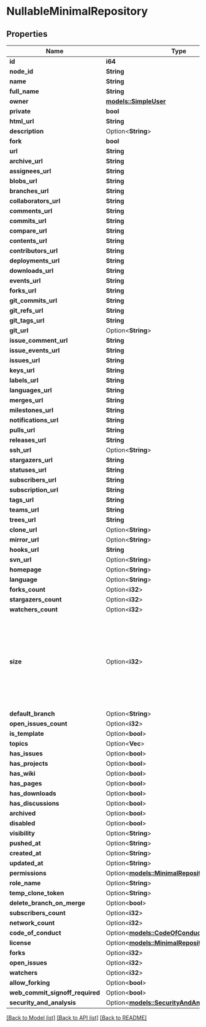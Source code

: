 # NullableMinimalRepository

## Properties

Name | Type | Description | Notes
------------ | ------------- | ------------- | -------------
**id** | **i64** |  | 
**node_id** | **String** |  | 
**name** | **String** |  | 
**full_name** | **String** |  | 
**owner** | [**models::SimpleUser**](simple-user.md) |  | 
**private** | **bool** |  | 
**html_url** | **String** |  | 
**description** | Option<**String**> |  | 
**fork** | **bool** |  | 
**url** | **String** |  | 
**archive_url** | **String** |  | 
**assignees_url** | **String** |  | 
**blobs_url** | **String** |  | 
**branches_url** | **String** |  | 
**collaborators_url** | **String** |  | 
**comments_url** | **String** |  | 
**commits_url** | **String** |  | 
**compare_url** | **String** |  | 
**contents_url** | **String** |  | 
**contributors_url** | **String** |  | 
**deployments_url** | **String** |  | 
**downloads_url** | **String** |  | 
**events_url** | **String** |  | 
**forks_url** | **String** |  | 
**git_commits_url** | **String** |  | 
**git_refs_url** | **String** |  | 
**git_tags_url** | **String** |  | 
**git_url** | Option<**String**> |  | [optional]
**issue_comment_url** | **String** |  | 
**issue_events_url** | **String** |  | 
**issues_url** | **String** |  | 
**keys_url** | **String** |  | 
**labels_url** | **String** |  | 
**languages_url** | **String** |  | 
**merges_url** | **String** |  | 
**milestones_url** | **String** |  | 
**notifications_url** | **String** |  | 
**pulls_url** | **String** |  | 
**releases_url** | **String** |  | 
**ssh_url** | Option<**String**> |  | [optional]
**stargazers_url** | **String** |  | 
**statuses_url** | **String** |  | 
**subscribers_url** | **String** |  | 
**subscription_url** | **String** |  | 
**tags_url** | **String** |  | 
**teams_url** | **String** |  | 
**trees_url** | **String** |  | 
**clone_url** | Option<**String**> |  | [optional]
**mirror_url** | Option<**String**> |  | [optional]
**hooks_url** | **String** |  | 
**svn_url** | Option<**String**> |  | [optional]
**homepage** | Option<**String**> |  | [optional]
**language** | Option<**String**> |  | [optional]
**forks_count** | Option<**i32**> |  | [optional]
**stargazers_count** | Option<**i32**> |  | [optional]
**watchers_count** | Option<**i32**> |  | [optional]
**size** | Option<**i32**> | The size of the repository, in kilobytes. Size is calculated hourly. When a repository is initially created, the size is 0. | [optional]
**default_branch** | Option<**String**> |  | [optional]
**open_issues_count** | Option<**i32**> |  | [optional]
**is_template** | Option<**bool**> |  | [optional]
**topics** | Option<**Vec<String>**> |  | [optional]
**has_issues** | Option<**bool**> |  | [optional]
**has_projects** | Option<**bool**> |  | [optional]
**has_wiki** | Option<**bool**> |  | [optional]
**has_pages** | Option<**bool**> |  | [optional]
**has_downloads** | Option<**bool**> |  | [optional]
**has_discussions** | Option<**bool**> |  | [optional]
**archived** | Option<**bool**> |  | [optional]
**disabled** | Option<**bool**> |  | [optional]
**visibility** | Option<**String**> |  | [optional]
**pushed_at** | Option<**String**> |  | [optional]
**created_at** | Option<**String**> |  | [optional]
**updated_at** | Option<**String**> |  | [optional]
**permissions** | Option<[**models::MinimalRepositoryPermissions**](minimal_repository_permissions.md)> |  | [optional]
**role_name** | Option<**String**> |  | [optional]
**temp_clone_token** | Option<**String**> |  | [optional]
**delete_branch_on_merge** | Option<**bool**> |  | [optional]
**subscribers_count** | Option<**i32**> |  | [optional]
**network_count** | Option<**i32**> |  | [optional]
**code_of_conduct** | Option<[**models::CodeOfConduct**](code-of-conduct.md)> |  | [optional]
**license** | Option<[**models::MinimalRepositoryLicense**](minimal_repository_license.md)> |  | [optional]
**forks** | Option<**i32**> |  | [optional]
**open_issues** | Option<**i32**> |  | [optional]
**watchers** | Option<**i32**> |  | [optional]
**allow_forking** | Option<**bool**> |  | [optional]
**web_commit_signoff_required** | Option<**bool**> |  | [optional]
**security_and_analysis** | Option<[**models::SecurityAndAnalysis**](security-and-analysis.md)> |  | [optional]

[[Back to Model list]](../README.md#documentation-for-models) [[Back to API list]](../README.md#documentation-for-api-endpoints) [[Back to README]](../README.md)


